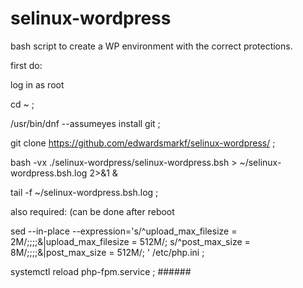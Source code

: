 # selinux-wordpress

bash script to create a WP environment with the correct protections.

first do:

log in as root

cd ~ ;

/usr/bin/dnf  --assumeyes  install git  ;

git clone https://github.com/edwardsmarkf/selinux-wordpress/  ;

bash -vx  ./selinux-wordpress/selinux-wordpress.bsh  > ~/selinux-wordpress.bsh.log  2>&1  &

tail -f   ~/selinux-wordpress.bsh.log   ;

also required:  (can be done after reboot

sed --in-place  --expression='s/^upload_max_filesize = 2M/;;;;&|upload_max_filesize = 512M/; s/^post_max_size = 8M/;;;;&|post_max_size = 512M/; '  /etc/php.ini ;

systemctl reload php-fpm.service  ;   ######   

